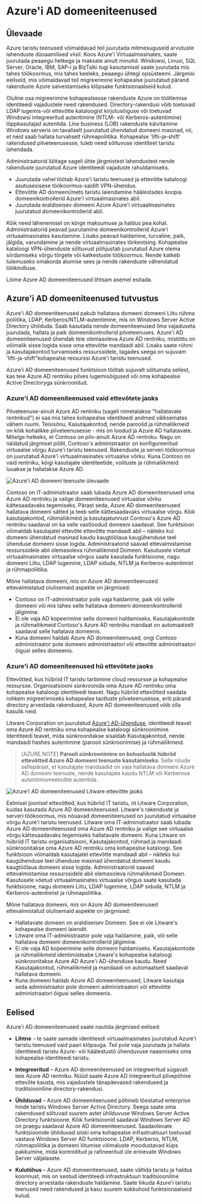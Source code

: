 <properties
    pageTitle="Azure Active Directory domeeniteenused ülevaade | Microsoft Azure'i"
    description="Azure Active Directory domeeniteenused ülevaade"
    services="active-directory-ds"
    documentationCenter=""
    authors="mahesh-unnikrishnan"
    manager="stevenpo"
    editor="curtand"/>

<tags
    ms.service="active-directory-ds"
    ms.workload="identity"
    ms.tgt_pltfrm="na"
    ms.devlang="na"
    ms.topic="article"
    ms.date="10/07/2016"
    ms.author="maheshu"/>

# <a name="azure-ad-domain-services"></a>Azure'i AD domeeniteenused

## <a name="overview"></a>Ülevaade
Azure taristu teenused võimaldavad teil juurutada mitmesuguseid arvutuste lahenduste dünaamilised viisil. Koos Azure'i Virtuaalmasinates, saate juurutada peaaegu hetkega ja maksate ainult minutid. Windowsi, Linuxi, SQL Server, Oracle, IBM, SAP-i ja BizTalki tugi kasutamisel saate juurutada mis tahes töökoormus, mis tahes keeleks, peaaegu ühtegi opsüsteemi. Järgmisi eeliseid, mis võimaldavad teil migreerimine kohapealse juurutatud pärand rakenduste Azure salvestamiseks klõpsake funktsionaalseid kulud.

Oluline osa migreerimine kohapealsesse rakenduste Azure on töötlemise identiteedi vajadustele need rakendused. Directory-rakendusi võib toetuvad LDAP lugemis-või ettevõtte kataloogist kirjutusõiguse või toetuvad Windowsi integreeritud autentimine (NTLM- või Kerberos-autentimine) lõppkasutajad autentida. Line business (LOB) rakenduste käivitamine Windows serveris on tavaliselt juurutatud ühendatud domeeni masinad, nii, et neid saab hallata turvaliselt rühmapoliitika. Kohapealse 'lifti-ja-shift' rakendused pilveteenusesse, tuleb need sõltuvuse identiteet taristu lahendada.

Administraatorid lülitage sageli ühte järgmistest lahendustest nende rakenduste juurutatud Azure identiteedi vajaduste rahuldamiseks.

- Juurutada vahel töötab Azure'i taristu teenused ja ettevõtte kataloogi asutusesisese töökoormus-saidilt VPN-ühendus.
- Ettevõtte AD domeeni/mets taristu laiendamine häälestades koopia domeenikontrollerid Azure'i virtuaalmasinates abil.
- Juurutada eraldiseisev domeeni Azure Azure'i virtuaalmasinates juurutatud domeenikontrollerid abil.

Kõik need lähenemisel on kõrge maksumuse ja haldus pea kohal. Administraatorid peavad juurutamine domeenikontrollerid Azure'i virtuaalmasinates kasutamine. Lisaks peavad haldamine, turvaline, paik, jälgida, varundamine ja nende virtuaalmasinates tõrkeotsing. Kohapealse kataloogi VPN-ühenduste sõltuvust põhjustab juurutatud Azure olema siirdamiseks võrgu tõrgete või katkestuste töökoormus. Nende katkeb tulemuseks omakorda alumise sees ja nende rakenduste vähendatud töökindluse.

Lõime Azure AD domeeniteenused lihtsam asemel esitada.


## <a name="introducing-azure-ad-domain-services"></a>Azure'i AD domeeniteenused tutvustus
Azure'i AD domeeniteenused pakub hallatava domeeni domeeni Liitu rühma poliitika, LDAP, Kerberos/NTLM-autentimine, mis on Windows Server Active Directory ühilduda. Saab kasutada nende domeeniteenused ilma vajaduseta juurutada, hallata ja paik domeenikontrollerid pilveteenuses. Azure'i AD domeeniteenused ühendab teie olemasoleva Azure AD rentniku, mistõttu on võimalik sisse logida sisse oma ettevõtte mandaadi abil. Lisaks saate rühmi ja kasutajakontod turvamiseks ressurssidele, tagades seega on sujuvam 'lifti-ja-shift"kohapealse ressurssi Azure'i taristu teenused.

Azure'i AD domeeniteenused funktsioon töötab sujuvalt sõltumata sellest, kas teie Azure AD rentniku pilves lugemisõigused või oma kohapealse Active Directoryga sünkroonitud.

### <a name="azure-ad-domain-services-for-cloud-only-organizations"></a>Azure'i AD domeeniteenused vaid ettevõtete jaoks
Pilveteenuse-ainult Azure AD rentniku (sageli nimetatakse "hallatavate rentnikud") ei saa mis tahes kohapealse identiteedi andmed väiksemates vähem ruumi. Teisisõnu, Kasutajakontod, nende paroolid ja rühmaliikmeid on kõik kohalikke pilveteenusesse - mis on loodud ja Azure AD hallatavate. Mõelge hetkeks, et Contoso on pilv-ainult Azure AD rentniku. Nagu on näidatud järgmisel pildil, Contoso's administraator on konfigureeritud virtuaalse võrgu Azure'i taristu teenused. Rakenduste ja serveri töökoormus on juurutatud Azure'i virtuaalmasinates virtuaalse võrku. Kuna Contoso on vaid rentniku, kõigi kasutajate identiteetide, volituste ja rühmaliikmeid luuakse ja hallatakse Azure AD.

![Azure'i AD domeeni teenuste ülevaade](./media/active-directory-domain-services-overview/aadds-overview.png)

Contoso on IT-administraator saab lubada Azure AD domeeniteenused oma Azure AD rentniku ja valige domeeniteenused virtuaalse võrku kättesaadavaks tegemiseks. Pärast seda, Azure AD domeeniteenused hallatava domeeni sätted ja teeb selle kättesaadavaks virtuaalse võrgu. Kõik kasutajakontod, rühmaliikmeid ja kasutajatunnust Contoso's Azure AD rentniku saadaval on ka selle vastloodud domeeni saadaval. See funktsioon võimaldab kasutajatel ettevõte ettevõtte mandaadi abil – näiteks kui domeeni ühendatud masinad kaudu kaugtöölaua kaugühenduse teel ühenduse domeeni sisse logida. Administraatorid saavad ettevalmistamise ressurssidele abil olemasoleva rühmaliikmeid Domeen. Kasutusele võetud virtuaalmasinates virtuaalse võrgus saate kasutada funktsioone, nagu domeeni Liitu, LDAP lugemine, LDAP siduda, NTLM ja Kerberos-autentimist ja rühmapoliitika.

Mõne hallatava domeeni, mis on Azure AD domeeniteenused ettevalmistatud olulisemaid aspekte on järgmised:

- Contoso on IT-administraator pole vaja haldamine, paik või selle domeeni või mis tahes selle hallatava domeeni domeenikontrollerid jälgimine.
- Ei ole vaja AD kopeerimine selle domeeni haldamiseks. Kasutajakontode ja rühmaliikmeid Contoso's Azure AD rentniku mandaat on automaatselt saadaval selle hallatava domeenis.
- Kuna domeeni haldab Azure AD domeeniteenused, ongi Contoso administraator pole domeeni administraatori või ettevõtte administraatori õigusi selles domeenis.


### <a name="azure-ad-domain-services-for-hybrid-organizations"></a>Azure'i AD domeeniteenused hü ettevõtete jaoks
Ettevõtted, kus hübriid IT taristu tarbimine cloud ressursse ja kohapealse ressursse. Organisatsiooni sünkroonida oma Azure AD rentniku oma kohapealse kataloogi identiteedi teavet. Nagu hübriid ettevõtted vaadata rohkem migreerimiseks kohapealse taotluste pilveteenusesse, eriti pärand directory arvestada rakendused, Azure AD domeeniteenused võib olla kasulik neid.

Litware Corporation on juurutatud [Azure'i AD-ühenduse](../active-directory/active-directory-aadconnect.md), identiteedi teavet oma Azure AD rentniku oma kohapealse kataloogi sünkroonimine. Identiteedi teavet, mida sünkroonitakse sisaldab Kasutajakontod, nende mandaadi hashes autentimine (parooli sünkroonimise) ja rühmaliikmeid.

> [AZURE.NOTE] **Parooli sünkroonimine on kohustuslik hübriid ettevõtted Azure AD domeeni teenuste kasutamiseks**. Selle nõude sellepärast, et kasutajate mandaadid on vaja hallatava domeeni Azure AD domeeni teenuste, nende kasutajate kaudu NTLM või Kerberose autentimismeetodite autentida.

![Azure'i AD domeeniteenused Litware ettevõtte jaoks](./media/active-directory-domain-services-overview/aadds-overview-synced-tenant.png)

Eelmisel joonisel ettevõtted, kus hübriid IT taristu, nt Litware Corporation, kuidas kasutada Azure AD domeeniteenused. Litware's rakenduste ja serveri töökoormus, mis nõuavad domeeniteenused on juurutatud virtuaalse võrgu Azure'i taristu teenused. Litware oma IT-administraator saab lubada Azure AD domeeniteenused oma Azure AD rentniku ja valige see virtuaalse võrgu kättesaadavaks tegemiseks hallatavate domeeni. Kuna Litware on hübriid IT taristu organisatsiooni, Kasutajakontod, rühmad ja mandaadi sünkroonitakse oma Azure AD rentniku oma kohapealse kataloogi. See funktsioon võimaldab kasutajatel ettevõtte mandaadi abil – näiteks kui kaugühenduse teel ühenduse masinad ühendatud domeeni kaudu kaugtöölaua domeeni sisse logida. Administraatorid saavad ettevalmistamise ressurssidele abil olemasoleva rühmaliikmeid Domeen. Kasutusele võetud virtuaalmasinates virtuaalse võrgus saate kasutada funktsioone, nagu domeeni Liitu, LDAP lugemine, LDAP siduda, NTLM ja Kerberos-autentimist ja rühmapoliitika.

Mõne hallatava domeeni, mis on Azure AD domeeniteenused ettevalmistatud olulisemaid aspekte on järgmised:

- Hallatavate domeen on eraldiseisev Domeen. See ei ole Litware's kohapealse domeeni laiendit.
- Litware oma IT-administraator pole vaja haldamine, paik, või selle hallatava domeeni domeenikontrollerid jälgimine.
- Ei ole vaja AD kopeerimine selle domeeni haldamiseks. Kasutajakontode ja rühmaliikmeid identimisteabe Litware's kohapealse kataloogi sünkroonitakse Azure AD Azure'i AD-ühenduse kaudu. Need Kasutajakontod, rühmaliikmeid ja mandaadi on automaatselt saadaval hallatava domeeni.
- Kuna domeeni haldab Azure AD domeeniteenused, Litware kasutaja seda administraator pole domeeni administraatori või ettevõtte administraatori õigusi selles domeenis.


## <a name="benefits"></a>Eelised
Azure'i AD domeeniteenused saate nautida järgmised eelised:

-   **Lihtne** – te saate samade identiteedi virtuaalmasinates juurutatud Azure'i taristu teenused vaid paari klõpsuga. Teil pole vaja juurutada ja hallata identiteedi taristu Azure- või häälestustõ ühenduvuse naasmiseks oma kohapealse identiteedi taristu.

-   **Integreeritud** – Azure AD domeeniteenused on integreeritud sügavalt teie Azure AD rentniku. Nüüd saate Azure AD integreeritud pilvepõhise ettevõte kausta, mis vajadustele tänapäevased rakendused ja traditsiooniline directory-rakendusi.

-   **Ühilduvad** – Azure AD domeeniteenused põhineb tõestatud enterprise hinde taristu Windows Server Active Directory. Seega saate oma rakendused sõltuvad suurem astet ühilduvuse Windows Server Active Directory funktsioone. Kõik funktsioonid saadaval Windows Server AD on praegu saadaval Azure AD domeeniteenused. Saadaolevate funktsioonide ühilduvad siiski oma kohapealse infrastruktuuri toetuvad vastava Windows Server AD funktsioone. LDAP, Kerberos, NTLM, rühmapoliitika ja domeeni liitumise võimaluste moodustavad küps pakkumine, mida kontrollitud ja rafineeritud üle erinevate Windows Server väljalasete.

-   **Kulutõhus** – Azure AD domeeniteenused, saate vältida taristu ja haldus koormust, mis on seotud identiteedi infrastruktuuri traditsiooniline directory arvestada rakenduste haldamine. Saate liikuda Azure'i taristu teenused need rakendused ja kasu suurem kokkuhoid funktsionaalseid kulud.
